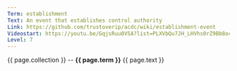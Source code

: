 ```yaml
---
Term: establishment
Text: An event that establishes control authority
Link: https://github.com/trustoverip/acdc/wiki/establishment-event
Videostart: https://youtu.be/GqjsRuu0V5A?list=PLXVbQu7JH_LHVhs0rZ9Bb8ocyKlPljkaG&t=19m39s
Level: 7
---
```


{{ page.collection }} -- **{{ page.term }}**
   {{ page.text }} 
